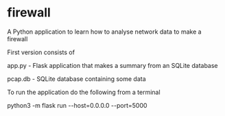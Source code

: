 # firewall
A Python application to learn how to analyse network data to make a firewall

First version consists of

app.py - Flask application that makes a summary from an SQLite database

pcap.db - SQLite database containing some data

To run the application do the following from a terminal

python3 -m flask run --host=0.0.0.0 --port=5000